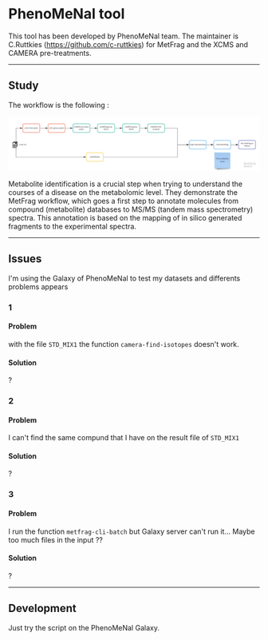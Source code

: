 # PhenoMeNal tool
This tool has been developed by PhenoMeNal team. The maintainer is C.Ruttkies (https://github.com/c-ruttkies) for MetFrag and the XCMS and CAMERA pre-treatments.

***
## Study
The workflow is the following :

![Workflow PhenoMeNal](https://github.com/jsaintvanne/MyMSMSstudy/blob/develop/PheNoMeNal/Workflow%20for%20MSMS%20-%20PhenoMeNal%20Workflow.jpg?raw=true)

Metabolite identification is a crucial step when trying to understand the courses of a disease on the metabolomic level. They demonstrate the MetFrag workflow, which goes a first step to annotate molecules from compound (metabolite) databases to MS/MS (tandem mass spectrometry) spectra. This annotation is based on the mapping of in silico generated fragments to the experimental spectra.


***
## Issues
I'm using the Galaxy of PhenoMeNal to test my datasets and differents problems appears

### 1
#### Problem

with the file `STD_MIX1` the function `camera-find-isotopes` doesn't work.

#### Solution

?

### 2
#### Problem

I can't find the same compund that I have on the result file of `STD_MIX1`

#### Solution

?

### 3
#### Problem

I run the function `metfrag-cli-batch` but Galaxy server can't run it... Maybe too much files in the input ??

#### Solution

?

***
## Development
Just try the script on the PhenoMeNal Galaxy.

